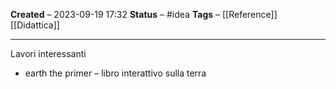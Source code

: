**Created** – 2023-09-19 17:32
**Status** – #idea
**Tags** – [[Reference]] [[Didattica]]
 
---

Lavori interessanti
- earth the primer – libro interattivo sulla terra